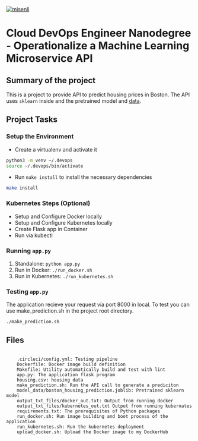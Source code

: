 [![misenli](https://circleci.com/gh/misenli/CloudDevOpsProject4.svg?style=svg)](https://app.circleci.com/pipelines/github/misenli/CloudDevOpsProject4/4/workflows/33f636fc-fdb7-4a45-bc0f-d88cda4782a6)

# Cloud DevOps Engineer Nanodegree - Operationalize a Machine Learning Microservice API

## Summary of the project

This is a project to provide API to predict housing prices in Boston. 
The API uses `sklearn` inside and the pretrained model and [data](https://www.kaggle.com/c/boston-housing). 

## Project Tasks

### Setup the Environment

* Create a virtualenv and activate it
```bash
python3 -m venv ~/.devops
source ~/.devops/bin/activate
```
* Run `make install` to install the necessary dependencies
```bash
make install
```

### Kubernetes Steps (Optional)

* Setup and Configure Docker locally
* Setup and Configure Kubernetes locally
* Create Flask app in Container
* Run via kubectl

### Running `app.py`

1. Standalone:  `python app.py`
2. Run in Docker:  `./run_docker.sh`
3. Run in Kubernetes:  `./run_kubernetes.sh`

### Testing `app.py`
The application recieve your request via port 8000 in local. 
To test you can use make_prediction.sh in the project root directory.  
```bash
./make_prediction.sh
```

## Files

```text

    .circleci/config.yml: Testing pipeline
    Dockerfile: Docker image build definition
    Makefile: Utility automatically build and test with lint
    app.py: The application flask program
    housing.csv: housing data
    make_prediction.sh: Run the API call to generate a prediciton
    model_data/boston_housing_prediction.joblib: Pretrained sklearn model
    output_txt_files/docker_out.txt: Output from running docker
    output_txt_files/kubernetes_out.txt Output from running kubernates
    requirements.txt: The prerequisites of Python packages 
    run_docker.sh: Run image building and boot process of the application
    run_kubernetes.sh: Run the kubernetes deployment
    upload_docker.sh: Upload the Docker image to my DockerHub


```
